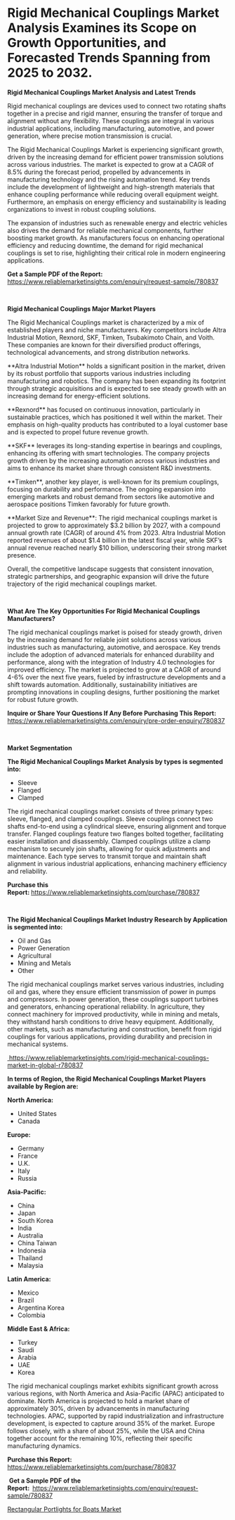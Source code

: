 <p><h1>Rigid Mechanical Couplings Market Analysis Examines its Scope on Growth Opportunities, and Forecasted Trends Spanning from 2025 to 2032.</h1></p><p><strong>Rigid Mechanical Couplings Market Analysis and Latest Trends</strong></p>
<p><p>Rigid mechanical couplings are devices used to connect two rotating shafts together in a precise and rigid manner, ensuring the transfer of torque and alignment without any flexibility. These couplings are integral in various industrial applications, including manufacturing, automotive, and power generation, where precise motion transmission is crucial.</p><p>The Rigid Mechanical Couplings Market is experiencing significant growth, driven by the increasing demand for efficient power transmission solutions across various industries. The market is expected to grow at a CAGR of 8.5% during the forecast period, propelled by advancements in manufacturing technology and the rising automation trend. Key trends include the development of lightweight and high-strength materials that enhance coupling performance while reducing overall equipment weight. Furthermore, an emphasis on energy efficiency and sustainability is leading organizations to invest in robust coupling solutions.</p><p>The expansion of industries such as renewable energy and electric vehicles also drives the demand for reliable mechanical components, further boosting market growth. As manufacturers focus on enhancing operational efficiency and reducing downtime, the demand for rigid mechanical couplings is set to rise, highlighting their critical role in modern engineering applications.</p></p>
<p><strong>Get a Sample PDF of the Report:&nbsp;</strong> <a href="https://www.reliablemarketinsights.com/enquiry/request-sample/780837?utm_campaign=1938&utm_medium=2&utm_source=Github&utm_content=ia&utm_term=26032025&utm_id=rigid-mechanical-couplings">https://www.reliablemarketinsights.com/enquiry/request-sample/780837</a></p>
<p>&nbsp;</p>
<p><strong>Rigid Mechanical Couplings Major Market Players</strong></p>
<p><p>The Rigid Mechanical Couplings market is characterized by a mix of established players and niche manufacturers. Key competitors include Altra Industrial Motion, Rexnord, SKF, Timken, Tsubakimoto Chain, and Voith. These companies are known for their diversified product offerings, technological advancements, and strong distribution networks.</p><p>**Altra Industrial Motion** holds a significant position in the market, driven by its robust portfolio that supports various industries including manufacturing and robotics. The company has been expanding its footprint through strategic acquisitions and is expected to see steady growth with an increasing demand for energy-efficient solutions.</p><p>**Rexnord** has focused on continuous innovation, particularly in sustainable practices, which has positioned it well within the market. Their emphasis on high-quality products has contributed to a loyal customer base and is expected to propel future revenue growth.</p><p>**SKF** leverages its long-standing expertise in bearings and couplings, enhancing its offering with smart technologies. The company projects growth driven by the increasing automation across various industries and aims to enhance its market share through consistent R&D investments.</p><p>**Timken**, another key player, is well-known for its premium couplings, focusing on durability and performance. The ongoing expansion into emerging markets and robust demand from sectors like automotive and aerospace positions Timken favorably for future growth.</p><p>**Market Size and Revenue**: The rigid mechanical couplings market is projected to grow to approximately $3.2 billion by 2027, with a compound annual growth rate (CAGR) of around 4% from 2023. Altra Industrial Motion reported revenues of about $1.4 billion in the latest fiscal year, while SKF’s annual revenue reached nearly $10 billion, underscoring their strong market presence. </p><p>Overall, the competitive landscape suggests that consistent innovation, strategic partnerships, and geographic expansion will drive the future trajectory of the rigid mechanical couplings market.</p></p>
<p>&nbsp;</p>
<p><strong>What Are The Key Opportunities For Rigid Mechanical Couplings Manufacturers?</strong></p>
<p><p>The rigid mechanical couplings market is poised for steady growth, driven by the increasing demand for reliable joint solutions across various industries such as manufacturing, automotive, and aerospace. Key trends include the adoption of advanced materials for enhanced durability and performance, along with the integration of Industry 4.0 technologies for improved efficiency. The market is projected to grow at a CAGR of around 4-6% over the next five years, fueled by infrastructure developments and a shift towards automation. Additionally, sustainability initiatives are prompting innovations in coupling designs, further positioning the market for robust future growth.</p></p>
<p><strong>Inquire or Share Your Questions If Any Before Purchasing This Report:</strong> <a href="https://www.reliablemarketinsights.com/enquiry/pre-order-enquiry/780837?utm_campaign=1938&utm_medium=2&utm_source=Github&utm_content=ia&utm_term=26032025&utm_id=rigid-mechanical-couplings">https://www.reliablemarketinsights.com/enquiry/pre-order-enquiry/780837</a></p>
<p>&nbsp;</p>
<p><strong>Market Segmentation</strong></p>
<p><strong>The Rigid Mechanical Couplings Market Analysis by types is segmented into:</strong></p>
<p><ul><li>Sleeve</li><li>Flanged</li><li>Clamped</li></ul></p>
<p><p>The rigid mechanical couplings market consists of three primary types: sleeve, flanged, and clamped couplings. Sleeve couplings connect two shafts end-to-end using a cylindrical sleeve, ensuring alignment and torque transfer. Flanged couplings feature two flanges bolted together, facilitating easier installation and disassembly. Clamped couplings utilize a clamp mechanism to securely join shafts, allowing for quick adjustments and maintenance. Each type serves to transmit torque and maintain shaft alignment in various industrial applications, enhancing machinery efficiency and reliability.</p></p>
<p><strong>Purchase this Report:&nbsp;</strong><a href="https://www.reliablemarketinsights.com/purchase/780837?utm_campaign=1938&utm_medium=2&utm_source=Github&utm_content=ia&utm_term=26032025&utm_id=rigid-mechanical-couplings">https://www.reliablemarketinsights.com/purchase/780837</a></p>
<p>&nbsp;</p>
<p><strong>The Rigid Mechanical Couplings Market Industry Research by Application is segmented into:</strong></p>
<p><ul><li>Oil and Gas</li><li>Power Generation</li><li>Agricultural</li><li>Mining and Metals</li><li>Other</li></ul></p>
<p><p>The rigid mechanical couplings market serves various industries, including oil and gas, where they ensure efficient transmission of power in pumps and compressors. In power generation, these couplings support turbines and generators, enhancing operational reliability. In agriculture, they connect machinery for improved productivity, while in mining and metals, they withstand harsh conditions to drive heavy equipment. Additionally, other markets, such as manufacturing and construction, benefit from rigid couplings for various applications, providing durability and precision in mechanical systems.</p></p>
<p><a href="https://www.reliablemarketinsights.com/rigid-mechanical-couplings-market-in-global-r780837?utm_campaign=1938&utm_medium=2&utm_source=Github&utm_content=ia&utm_term=26032025&utm_id=rigid-mechanical-couplings">&nbsp;https://www.reliablemarketinsights.com/rigid-mechanical-couplings-market-in-global-r780837</a></p>
<p><strong>In terms of Region, the Rigid Mechanical Couplings Market Players available by Region are:</strong></p>
<p>
    <p> <strong> North America: </strong>
        <ul>
            <li>United States</li>
            <li>Canada</li>
        </ul>
        </p> 
    <p> <strong> Europe: </strong>
        <ul>
            <li>Germany</li>
            <li>France</li>
            <li>U.K.</li>
            <li>Italy</li>
            <li>Russia</li>
        </ul>
        </p> 
    <p> <strong> Asia-Pacific: </strong>
        <ul>
            <li>China</li>
            <li>Japan</li>
            <li>South Korea</li>
            <li>India</li>
            <li>Australia</li>
            <li>China Taiwan</li>
            <li>Indonesia</li>
            <li>Thailand</li>
            <li>Malaysia</li>
        </ul>
        </p> 
    <p> <strong> Latin America: </strong>
        <ul>
            <li>Mexico</li>
            <li>Brazil</li>
            <li>Argentina Korea</li>
            <li>Colombia</li>
        </ul>
        </p> 
    <p> <strong> Middle East & Africa: </strong>
        <ul>
            <li>Turkey</li>
            <li>Saudi</li>
            <li>Arabia</li>
            <li>UAE</li>
            <li>Korea</li>
        </ul>
    </p>
    </p>
<p><p>The rigid mechanical couplings market exhibits significant growth across various regions, with North America and Asia-Pacific (APAC) anticipated to dominate. North America is projected to hold a market share of approximately 30%, driven by advancements in manufacturing technologies. APAC, supported by rapid industrialization and infrastructure development, is expected to capture around 35% of the market. Europe follows closely, with a share of about 25%, while the USA and China together account for the remaining 10%, reflecting their specific manufacturing dynamics.</p></p>
<p><strong>Purchase this Report: </strong><a href="https://www.reliablemarketinsights.com/purchase/780837?utm_campaign=1938&utm_medium=2&utm_source=Github&utm_content=ia&utm_term=26032025&utm_id=rigid-mechanical-couplings">https://www.reliablemarketinsights.com/purchase/780837</a></p>
<p>&nbsp;<strong>Get a Sample PDF of the Report:&nbsp;&nbsp;</strong><a href="https://www.reliablemarketinsights.com/enquiry/request-sample/780837?utm_campaign=1938&utm_medium=2&utm_source=Github&utm_content=ia&utm_term=26032025&utm_id=rigid-mechanical-couplings">https://www.reliablemarketinsights.com/enquiry/request-sample/780837</a></p>
<p><strong></strong></p>
<p><p><a href="https://github.com/angelajermaine/Market-Research-Report-List-6/blob/main/rectangular-portlights-for-boats-market.md?utm_campaign=1938&utm_medium=2&utm_source=Github&utm_content=ia&utm_term=26032025&utm_id=rigid-mechanical-couplings">Rectangular Portlights for Boats Market</a></p></p>